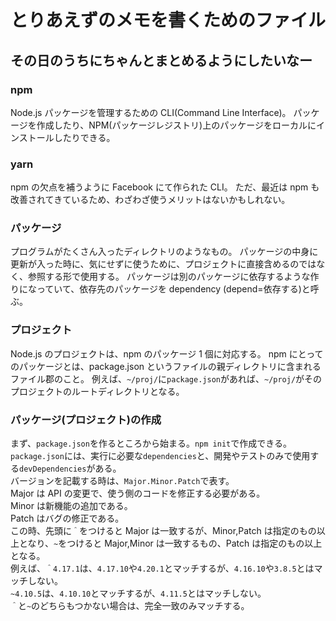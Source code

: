# とりあえずのメモを書くためのファイル

## その日のうちにちゃんとまとめるようにしたいなー

### npm

Node.js パッケージを管理するための CLI(Command Line Interface)。
パッケージを作成したり、NPM(パッケージレジストリ)上のパッケージをローカルにインストールしたりできる。

### yarn

npm の欠点を補うように Facebook にて作られた CLI。
ただ、最近は npm も改善されてきているため、わざわざ使うメリットはないかもしれない。

### パッケージ

プログラムがたくさん入ったディレクトリのようなもの。
パッケージの中身に更新が入った時に、気にせずに使うために、プロジェクトに直接含めるのではなく、参照する形で使用する。
パッケージは別のパッケージに依存するような作りになっていて、依存先のパッケージを dependency (depend=依存する)と呼ぶ。

### プロジェクト

Node.js のプロジェクトは、npm のパッケージ 1 個に対応する。
npm にとってのパッケージとは、package.json というファイルの親ディレクトリに含まれるファイル郡のこと。
例えば、`~/proj/`に`package.json`があれば、`~/proj/`がそのプロジェクトのルートディレクトリとなる。

### パッケージ(プロジェクト)の作成

まず、`package.json`を作るところから始まる。`npm init`で作成できる。  
`package.json`には、実行に必要な`dependencies`と、開発やテストのみで使用する`devDependencies`がある。  
バージョンを記載する時は、`Major.Minor.Patch`で表す。  
Major は API の変更で、使う側のコードを修正する必要がある。  
Minor は新機能の追加である。  
Patch はバグの修正である。  
この時、先頭に`＾`をつけると Major は一致するが、Minor,Patch は指定のもの以上となり、`~`をつけると Major,Minor は一致するもの、Patch は指定のもの以上となる。  
例えば、`＾4.17.1`は、`4.17.10`や`4.20.1`とマッチするが、`4.16.10`や`3.8.5`とはマッチしない。  
`~4.10.5`は、`4.10.10`とマッチするが、`4.11.5`とはマッチしない。  
`＾`と`~`のどちらもつかない場合は、完全一致のみマッチする。
